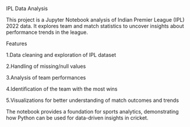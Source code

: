 IPL Data Analysis

This project is a Jupyter Notebook analysis of Indian Premier League (IPL) 2022 data. It explores team and match statistics to uncover insights about performance trends in the league.

Features

1.Data cleaning and exploration of IPL dataset

2.Handling of missing/null values

3.Analysis of team performances

4.Identification of the team with the most wins

5.Visualizations for better understanding of match outcomes and trends

The notebook provides a foundation for sports analytics, demonstrating how Python can be used for data-driven insights in cricket.
